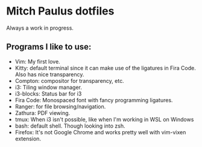 # Mitch Paulus dotfiles

Always a work in progress.

## Programs I like to use:

* Vim: My first love.
* Kitty: default terminal since it can make use of the ligatures in
  Fira Code. Also has nice transparency.
* Compton: compositor for transparency, etc.
* i3: Tiling window manager.
* i3-blocks: Status bar for i3
* Fira Code: Monospaced font with fancy programming ligatures.
* Ranger: for file browsing/navigation.
* Zathura: PDF viewing.
* tmux: When i3 isn't possible, like when I'm working in WSL on Windows
* bash: default shell. Though looking into zsh.
* Firefox: It's not Google Chrome and works pretty well with vim-vixen
  extension.

